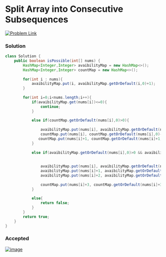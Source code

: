 #  Split Array into Consecutive Subsequences

[![Problem Link](https://img.shields.io/badge/-LeetCode-FFA116?style=for-the-badge&logo=LeetCode&logoColor=black)](https://leetcode.com/problems/split-array-into-consecutive-subsequences/)


### Solution
```java
class Solution {
    public boolean isPossible(int[] nums) {
        HashMap<Integer,Integer> avaibilityMap = new HashMap<>();
        HashMap<Integer,Integer> countMap = new HashMap<>();
        
        for(int i : nums){
            avaibilityMap.put(i, avaibilityMap.getOrDefault(i,0)+1);
        }
       
        for(int i=0;i<nums.length;i++){
            if(avaibilityMap.get(nums[i])<=0){
                continue;
            }
            
            else if(countMap.getOrDefault(nums[i],0)>0){
                
                avaibilityMap.put(nums[i], avaibilityMap.getOrDefault(nums[i],0)-1);
                countMap.put(nums[i], countMap.getOrDefault(nums[i],0)-1);
               countMap.put(nums[i]+1, countMap.getOrDefault(nums[i]+1,0)+1);
            }
            
            else if(avaibilityMap.getOrDefault(nums[i],0)>0 && avaibilityMap.getOrDefault(nums[i]+1,0)>0 && avaibilityMap.getOrDefault(nums[i]+2,0)>0){
                
                
                avaibilityMap.put(nums[i], avaibilityMap.getOrDefault(nums[i],0)-1);
                avaibilityMap.put(nums[i]+1, avaibilityMap.getOrDefault(nums[i]+1,0)-1);
                avaibilityMap.put(nums[i]+2, avaibilityMap.getOrDefault(nums[i]+2,0)-1);
                
                countMap.put(nums[i]+3, countMap.getOrDefault(nums[i]+3,0)+1);
            }
            
            else{
                return false;
            }
        }
        return true;
    }
}
```


### Accepted
[![image](https://user-images.githubusercontent.com/98543049/211135386-bdcb4e8c-d576-4ada-8d98-d6f5e2046313.png)](https://leetcode.com/submissions/detail/873108265/)

